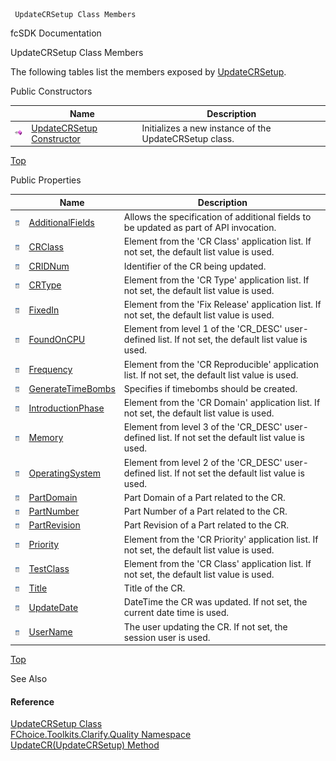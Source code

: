 ﻿     UpdateCRSetup Class Members                                                   

fcSDK Documentation

UpdateCRSetup Class Members

The following tables list the members exposed by [UpdateCRSetup](FChoice.Toolkits.Clarify~FChoice.Toolkits.Clarify.Quality.UpdateCRSetup.md).

Public Constructors

|   | Name | Description |
| --- | --- | --- |
| ![Public Constructor](dotnetimages/publicConstructor.png) | [UpdateCRSetup Constructor](FChoice.Toolkits.Clarify~FChoice.Toolkits.Clarify.Quality.UpdateCRSetup~_ctor.md) | Initializes a new instance of the UpdateCRSetup class.   |

[Top](#top)

Public Properties

|   | Name | Description |
| --- | --- | --- |
| ![Public Property](dotnetimages/publicProperty.png) | [AdditionalFields](FChoice.Toolkits.Clarify~FChoice.Toolkits.Clarify.Quality.UpdateCRSetup~AdditionalFields.md) | Allows the specification of additional fields to be updated as part of API invocation.   |
| ![Public Property](dotnetimages/publicProperty.png) | [CRClass](FChoice.Toolkits.Clarify~FChoice.Toolkits.Clarify.Quality.UpdateCRSetup~CRClass.md) | Element from the 'CR Class' application list. If not set, the default list value is used.   |
| ![Public Property](dotnetimages/publicProperty.png) | [CRIDNum](FChoice.Toolkits.Clarify~FChoice.Toolkits.Clarify.Quality.UpdateCRSetup~CRIDNum.md) | Identifier of the CR being updated.   |
| ![Public Property](dotnetimages/publicProperty.png) | [CRType](FChoice.Toolkits.Clarify~FChoice.Toolkits.Clarify.Quality.UpdateCRSetup~CRType.md) | Element from the 'CR Type' application list. If not set, the default list value is used.   |
| ![Public Property](dotnetimages/publicProperty.png) | [FixedIn](FChoice.Toolkits.Clarify~FChoice.Toolkits.Clarify.Quality.UpdateCRSetup~FixedIn.md) | Element from the 'Fix Release' application list. If not set, the default list value is used.   |
| ![Public Property](dotnetimages/publicProperty.png) | [FoundOnCPU](FChoice.Toolkits.Clarify~FChoice.Toolkits.Clarify.Quality.UpdateCRSetup~FoundOnCPU.md) | Element from level 1 of the 'CR_DESC' user-defined list. If not set, the default list value is used.   |
| ![Public Property](dotnetimages/publicProperty.png) | [Frequency](FChoice.Toolkits.Clarify~FChoice.Toolkits.Clarify.Quality.UpdateCRSetup~Frequency.md) | Element from the 'CR Reproducible' application list. If not set, the default list value is used.   |
| ![Public Property](dotnetimages/publicProperty.png) | [GenerateTimeBombs](FChoice.Toolkits.Clarify~FChoice.Toolkits.Clarify.Quality.UpdateCRSetup~GenerateTimeBombs.md) | Specifies if timebombs should be created.   |
| ![Public Property](dotnetimages/publicProperty.png) | [IntroductionPhase](FChoice.Toolkits.Clarify~FChoice.Toolkits.Clarify.Quality.UpdateCRSetup~IntroductionPhase.md) | Element from the 'CR Domain' application list. If not set, the default list value is used.   |
| ![Public Property](dotnetimages/publicProperty.png) | [Memory](FChoice.Toolkits.Clarify~FChoice.Toolkits.Clarify.Quality.UpdateCRSetup~Memory.md) | Element from level 3 of the 'CR_DESC' user-defined list. If not set the default list value is used.   |
| ![Public Property](dotnetimages/publicProperty.png) | [OperatingSystem](FChoice.Toolkits.Clarify~FChoice.Toolkits.Clarify.Quality.UpdateCRSetup~OperatingSystem.md) | Element from level 2 of the 'CR_DESC' user-defined list. If not set the default list value is used.   |
| ![Public Property](dotnetimages/publicProperty.png) | [PartDomain](FChoice.Toolkits.Clarify~FChoice.Toolkits.Clarify.Quality.UpdateCRSetup~PartDomain.md) | Part Domain of a Part related to the CR.   |
| ![Public Property](dotnetimages/publicProperty.png) | [PartNumber](FChoice.Toolkits.Clarify~FChoice.Toolkits.Clarify.Quality.UpdateCRSetup~PartNumber.md) | Part Number of a Part related to the CR.   |
| ![Public Property](dotnetimages/publicProperty.png) | [PartRevision](FChoice.Toolkits.Clarify~FChoice.Toolkits.Clarify.Quality.UpdateCRSetup~PartRevision.md) | Part Revision of a Part related to the CR.   |
| ![Public Property](dotnetimages/publicProperty.png) | [Priority](FChoice.Toolkits.Clarify~FChoice.Toolkits.Clarify.Quality.UpdateCRSetup~Priority.md) | Element from the 'CR Priority' application list. If not set, the default list value is used.   |
| ![Public Property](dotnetimages/publicProperty.png) | [TestClass](FChoice.Toolkits.Clarify~FChoice.Toolkits.Clarify.Quality.UpdateCRSetup~TestClass.md) | Element from the 'CR Class' application list. If not set, the default list value is used.   |
| ![Public Property](dotnetimages/publicProperty.png) | [Title](FChoice.Toolkits.Clarify~FChoice.Toolkits.Clarify.Quality.UpdateCRSetup~Title.md) | Title of the CR.   |
| ![Public Property](dotnetimages/publicProperty.png) | [UpdateDate](FChoice.Toolkits.Clarify~FChoice.Toolkits.Clarify.Quality.UpdateCRSetup~UpdateDate.md) | DateTime the CR was updated. If not set, the current date time is used.   |
| ![Public Property](dotnetimages/publicProperty.png) | [UserName](FChoice.Toolkits.Clarify~FChoice.Toolkits.Clarify.Quality.UpdateCRSetup~UserName.md) | The user updating the CR. If not set, the session user is used.   |

[Top](#top)

See Also

#### Reference

[UpdateCRSetup Class](FChoice.Toolkits.Clarify~FChoice.Toolkits.Clarify.Quality.UpdateCRSetup.md)  
[FChoice.Toolkits.Clarify.Quality Namespace](FChoice.Toolkits.Clarify~FChoice.Toolkits.Clarify.Quality_namespace.md)  
[UpdateCR(UpdateCRSetup) Method](FChoice.Toolkits.Clarify~FChoice.Toolkits.Clarify.Quality.QualityToolkit~UpdateCR(UpdateCRSetup).md)